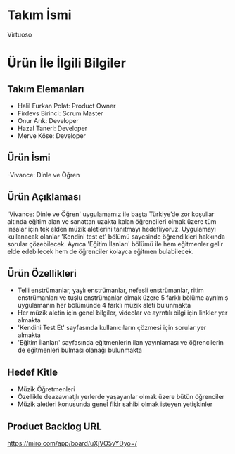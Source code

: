 # **Takım İsmi**

Virtuoso

# Ürün İle İlgili Bilgiler

## Takım Elemanları
* Halil Furkan Polat: Product Owner
* Firdevs Birinci: Scrum Master
* Onur Arık: Developer
* Hazal Taneri: Developer
* Merve Köse: Developer


## Ürün İsmi
-Vivance: Dinle ve Öğren


## Ürün Açıklaması
'Vivance: Dinle ve Öğren' uygulamamız ile başta Türkiye’de zor koşullar altında eğitim alan ve sanattan uzakta kalan öğrencileri olmak üzere tüm insalar için tek elden müzik aletlerini tanıtmayı hedefliyoruz. Uygulamayı kullanacak olanlar 'Kendini test et' bölümü sayesinde öğrendikleri hakkında sorular çözebilecek. Ayrıca 'Eğitim İlanları' bölümü ile hem eğitmenler gelir elde edebilecek hem de öğrenciler kolayca eğitmen bulabilecek. 

## Ürün Özellikleri
* Telli enstrümanlar, yaylı enstrümanlar, nefesli enstrümanlar, ritim enstrümanları ve tuşlu enstrümanlar olmak üzere 5 farklı bölüme ayrılmış uygulamanın her bölümünde 4 farklı müzik aleti bulunmakta
* Her müzik aletin için genel bilgiler, videolar ve ayrntılı bilgi için linkler yer almakta 
* 'Kendini Test Et' sayfasında kullanıcıların çözmesi için sorular yer almakta 
* 'Eğitim İlanları' sayfasında eğitmenlerin ilan yayınlaması ve öğrencilerin de eğitmenleri bulması olanağı bulunmakta


## Hedef Kitle
* Müzik Öğretmenleri
* Özellikle deazavnatjlı yerlerde yaşayanlar olmak üzere bütün öğrenciler
* Müzik aletleri konusunda genel fikir sahibi olmak isteyen yetişkinler


## Product Backlog URL
https://miro.com/app/board/uXjVO5vYDyo=/ 

